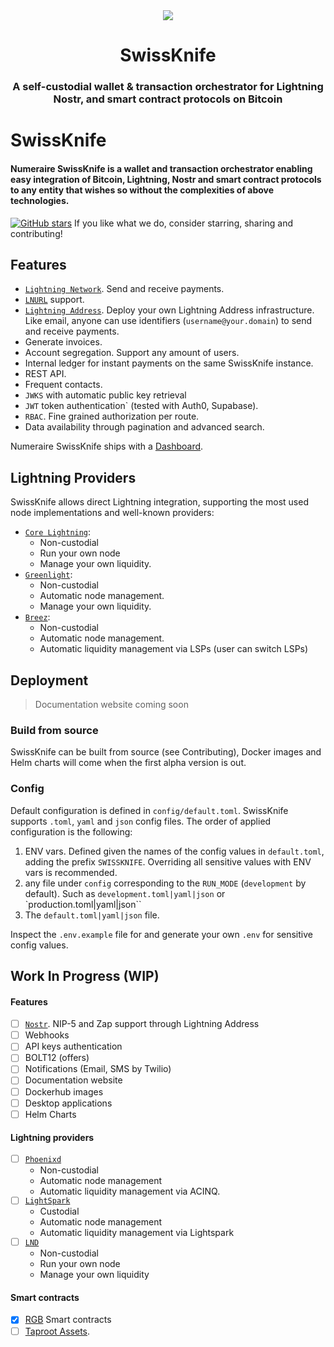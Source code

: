 <div align="center">

  <img src="https://numeraire.fra1.digitaloceanspaces.com/LOGO_FULL_PNG_color_dark_634b18ed4c.png" style="max-height:200px"/>

  <h1>SwissKnife</h1>

  <h3>A self-custodial wallet & transaction orchestrator for Lightning Nostr, and smart contract protocols on Bitcoin</h3>

</div>

# SwissKnife

#### Numeraire SwissKnife is a wallet and transaction orchestrator enabling easy integration of Bitcoin, Lightning, Nostr and smart contract protocols to any entity that wishes so without the complexities of above technologies.

[![GitHub stars](https://img.shields.io/github/stars/bitcoin-numeraire/swissknife.svg?style=social&label=Star&maxAge=1)](https://github.com/bitcoin-numeraire/swissknife/stargazers)
If you like what we do, consider starring, sharing and contributing!

## Features

- [`Lightning Network`](https://github.com/lnurl/luds). Send and receive payments.
- [`LNURL`](https://github.com/lnurl/luds) support.
- [`Lightning Address`](https://lightningaddress.com/). Deploy your own Lightning Address infrastructure. Like email, anyone can use identifiers (`username@your.domain`) to send and receive payments.
- Generate invoices.
- Account segregation. Support any amount of users.
- Internal ledger for instant payments on the same SwissKnife instance.
- REST API.
- Frequent contacts.
- `JWKS` with automatic public key retrieval
- `JWT` token authentication` (tested with Auth0, Supabase).
- `RBAC`. Fine grained authorization per route.
- Data availability through pagination and advanced search.

Numeraire SwissKnife ships with a [Dashboard](https://github.com/bitcoin-numeraire/swissknife-dashboard).

## Lightning Providers

SwissKnife allows direct Lightning integration, supporting the most used node implementations and well-known providers:

- [`Core Lightning`](https://corelightning.org/):
  - Non-custodial
  - Run your own node
  - Manage your own liquidity.
- [`Greenlight`](https://blockstream.com/lightning/greenlight/):
  - Non-custodial
  - Automatic node management.
  - Manage your own liquidity.
- [`Breez`](https://breez.technology/sdk/):
  - Non-custodial
  - Automatic node management.
  - Automatic liquidity management via LSPs (user can switch LSPs)

## Deployment

> Documentation website coming soon

### Build from source

SwissKnife can be built from source (see Contributing), Docker images and Helm charts will come when the first alpha version is out.

### Config

Default configuration is defined in `config/default.toml`. SwissKnife supports `.toml`, `yaml` and `json` config files. The order of applied configuration is the following:

1. ENV vars. Defined given the names of the config values in `default.toml`, adding the prefix `SWISSKNIFE`. Overriding all sensitive values with ENV vars is recommended.
2. any file under `config` corresponding to the `RUN_MODE` (`development` by default). Such as `development.toml|yaml|json` or `production.toml|yaml|json``
3. The `default.toml|yaml|json` file.

Inspect the `.env.example` file for and generate your own `.env` for sensitive config values.

## Work In Progress (WIP)

#### Features

- [ ] [`Nostr`](https://github.com/nostr-protocol/nips/blob/master/57.md). NIP-5 and Zap support through Lightning Address
- [ ] Webhooks
- [ ] API keys authentication
- [ ] BOLT12 (offers)
- [ ] Notifications (Email, SMS by Twilio)
- [ ] Documentation website
- [ ] Dockerhub images
- [ ] Desktop applications
- [ ] Helm Charts

#### Lightning providers

- [ ] [`Phoenixd`](https://phoenix.acinq.co/server)
  - Non-custodial
  - Automatic node management
  - Automatic liquidity management via ACINQ.
- [ ] [`LightSpark`](https://www.lightspark.com/)
  - Custodial
  - Automatic node management
  - Automatic liquidity management via Lightspark
- [ ] [`LND`](https://github.com/lightningnetwork/lnd)
  - Non-custodial
  - Run your own node
  - Manage your own liquidity

#### Smart contracts

- [x] [RGB](https://rgb.tech/) Smart contracts
- [ ] [Taproot Assets](https://docs.lightning.engineering/the-lightning-network/taproot-assets).
